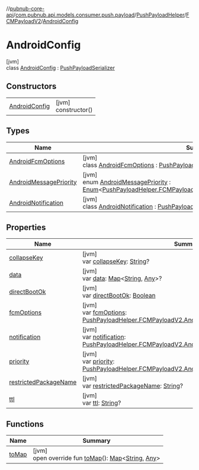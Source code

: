 //[pubnub-core-api](../../../../../index.md)/[com.pubnub.api.models.consumer.push.payload](../../../index.md)/[PushPayloadHelper](../../index.md)/[FCMPayloadV2](../index.md)/[AndroidConfig](index.md)

# AndroidConfig

[jvm]\
class [AndroidConfig](index.md) : [PushPayloadSerializer](../../../-push-payload-serializer/index.md)

## Constructors

| | |
|---|---|
| [AndroidConfig](-android-config.md) | [jvm]<br>constructor() |

## Types

| Name | Summary |
|---|---|
| [AndroidFcmOptions](-android-fcm-options/index.md) | [jvm]<br>class [AndroidFcmOptions](-android-fcm-options/index.md) : [PushPayloadSerializer](../../../-push-payload-serializer/index.md) |
| [AndroidMessagePriority](-android-message-priority/index.md) | [jvm]<br>enum [AndroidMessagePriority](-android-message-priority/index.md) : [Enum](https://kotlinlang.org/api/latest/jvm/stdlib/kotlin/-enum/index.html)&lt;[PushPayloadHelper.FCMPayloadV2.AndroidConfig.AndroidMessagePriority](-android-message-priority/index.md)&gt; |
| [AndroidNotification](-android-notification/index.md) | [jvm]<br>class [AndroidNotification](-android-notification/index.md) : [PushPayloadSerializer](../../../-push-payload-serializer/index.md) |

## Properties

| Name | Summary |
|---|---|
| [collapseKey](collapse-key.md) | [jvm]<br>var [collapseKey](collapse-key.md): [String](https://kotlinlang.org/api/latest/jvm/stdlib/kotlin/-string/index.html)? |
| [data](data.md) | [jvm]<br>var [data](data.md): [Map](https://kotlinlang.org/api/latest/jvm/stdlib/kotlin.collections/-map/index.html)&lt;[String](https://kotlinlang.org/api/latest/jvm/stdlib/kotlin/-string/index.html), [Any](https://kotlinlang.org/api/latest/jvm/stdlib/kotlin/-any/index.html)&gt;? |
| [directBootOk](direct-boot-ok.md) | [jvm]<br>var [directBootOk](direct-boot-ok.md): [Boolean](https://kotlinlang.org/api/latest/jvm/stdlib/kotlin/-boolean/index.html) |
| [fcmOptions](fcm-options.md) | [jvm]<br>var [fcmOptions](fcm-options.md): [PushPayloadHelper.FCMPayloadV2.AndroidConfig.AndroidFcmOptions](-android-fcm-options/index.md)? |
| [notification](notification.md) | [jvm]<br>var [notification](notification.md): [PushPayloadHelper.FCMPayloadV2.AndroidConfig.AndroidNotification](-android-notification/index.md)? |
| [priority](priority.md) | [jvm]<br>var [priority](priority.md): [PushPayloadHelper.FCMPayloadV2.AndroidConfig.AndroidMessagePriority](-android-message-priority/index.md) |
| [restrictedPackageName](restricted-package-name.md) | [jvm]<br>var [restrictedPackageName](restricted-package-name.md): [String](https://kotlinlang.org/api/latest/jvm/stdlib/kotlin/-string/index.html)? |
| [ttl](ttl.md) | [jvm]<br>var [ttl](ttl.md): [String](https://kotlinlang.org/api/latest/jvm/stdlib/kotlin/-string/index.html)? |

## Functions

| Name | Summary |
|---|---|
| [toMap](to-map.md) | [jvm]<br>open override fun [toMap](to-map.md)(): [Map](https://kotlinlang.org/api/latest/jvm/stdlib/kotlin.collections/-map/index.html)&lt;[String](https://kotlinlang.org/api/latest/jvm/stdlib/kotlin/-string/index.html), [Any](https://kotlinlang.org/api/latest/jvm/stdlib/kotlin/-any/index.html)&gt; |
